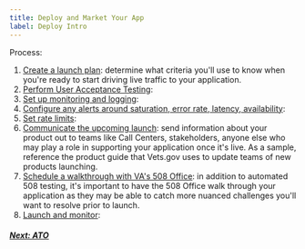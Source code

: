 ```yaml
---
title: Deploy and Market Your App
label: Deploy Intro
---
```


Process:

1. [Create a launch plan](./): determine what criteria you'll use to know when you're ready to start driving live traffic to your application.
1. [Perform User Acceptance Testing](./):
1. [Set up monitoring and logging](./):
1. [Configure any alerts around saturation, error rate, latency, availability](./):
1. [Set rate limits](./):
1. [Communicate the upcoming launch](./): send information about your product out to teams like Call Centers, stakeholders, anyone else who may play a role in supporting your application once it's live. As a sample, reference the product guide that Vets.gov uses to update teams of new products launching.
1. [Schedule a walkthrough with VA's 508 Office](./): in addition to automated 508 testing, it's important to have the 508 Office walk through your application as they may be able to catch more nuanced challenges you'll want to resolve prior to launch.
1. [Launch and monitor](./):

<!-- Next Button -->
<a href='./ato'><div class="next-button"><h5 class="next-text">Next: ATO</h5></div></a>
